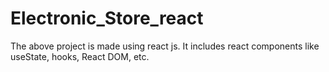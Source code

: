 # Electronic_Store_react
The above project is made using react js. It includes react components like useState, hooks, React DOM, etc.
